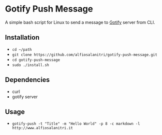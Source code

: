 # Gotify Push Message
A simple bash script for Linux to send a message to [Gotify](https://gotify.net/) server from CLI.

## Installation
- `cd ~/path`
- `git clone https://github.com/alfiosalanitri/gotify-push-message.git`
- `cd gotify-push-message`
- `sudo ./install.sh`

## Dependencies
- curl
- gotify server

## Usage
- `gotify-push -t "Title" -m "Hello World" -p 8 -c markdown -l http://www.alfiosalanitri.it`